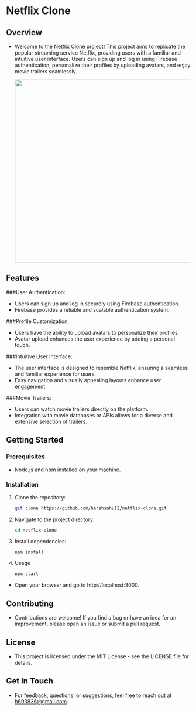 ﻿# Netflix Clone

## Overview

 - Welcome to the Netflix Clone project! This project aims to replicate the popular streaming service Netflix, providing users with a familiar and intuitive user interface. Users can sign up and log in using 
   Firebase authentication, personalize their profiles by uploading avatars, and enjoy movie trailers seamlessly. 

    <img src="https://github.com/harshsahu12/netflix-clone/assets/129574323/f4dad26c-9401-400f-aac9-ea81fc932add" width="500" />

## Features

###User Authentication:
   - Users can sign up and log in securely using Firebase authentication.
   - Firebase provides a reliable and scalable authentication system.

###Profile Customization:
   - Users have the ability to upload avatars to personalize their profiles.
   - Avatar upload enhances the user experience by adding a personal touch.
     
###Intuitive User Interface:
   - The user interface is designed to resemble Netflix, ensuring a seamless and familiar experience for users.
   - Easy navigation and visually appealing layouts enhance user engagement.

###Movie Trailers:
   - Users can watch movie trailers directly on the platform.
   - Integration with movie databases or APIs allows for a diverse and extensive selection of trailers.

## Getting Started

### Prerequisites

- Node.js and npm installed on your machine.

### Installation

1. Clone the repository:

   ```bash
   git clone https://github.com/harshsahu12/netflix-clone.git
   
2. Navigate to the project directory:
   ```bash
   cd netflix-clone
   
4. Install dependencies:
   ```bash
   npm install

4. Usage
   ```bash
   npm start
  - Open your browser and go to http://localhost:3000.

## Contributing

   - Contributions are welcome! If you find a bug or have an idea for an improvement, please open an issue or submit a pull request.

## License

   - This project is licensed under the MIT License - see the LICENSE file for details.

## Get In Touch

   - For feedback, questions, or suggestions, feel free to reach out at h693836@gmail.com.
